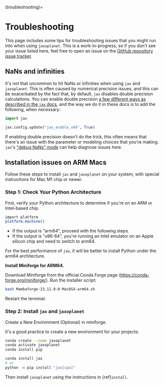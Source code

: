 (troubleshooting)=

# Troubleshooting

This page includes some tips for troubleshooting issues that you might run into
when using `jaxoplanet`. This is a work-in-progress, so if you don't see your
issue listed here, feel free to open an issue on the [GitHub repository issue
tracker](https://github.com/exoplanet-dev/jaxoplanet/issues).

## NaNs and infinities

It's not that uncommon to hit NaNs or infinities when using `jax` and
`jaxoplanet`. This is often caused by numerical precision issues, and this can
be exacerbated by the fact that, by default, `jax` disables double precision
calculations. You can enable double precision [a few different ways as described
in the `jax`
docs](https://jax.readthedocs.io/en/latest/notebooks/Common_Gotchas_in_JAX.html#double-64bit-precision),
and the way we do it in these docs is to add the following, when necessary:

```python
import jax

jax.config.update("jax_enable_x64", True)
```

If enabling double precision doesn't do the trick, this often means that there's
an issue with the parameter or modeling choices that you're making. `jax`'s
["debug NaNs" mode](https://jax.readthedocs.io/en/latest/debugging/flags.html)
can help diagnose issues here.

## Installation issues on ARM Macs

Follow these steps to install `jax` and `jaxoplanet` on your system, with
special instructions for Mac M1 chip or newer.

### Step 1: Check Your Python Architecture

First, verify your Python architecture to determine if you're on an ARM or
Intel-based chip.

```bash
import platform
platform.machine()
```

- If the output is "arm64", proceed with the following steps.
- If the output is "x86-64", you're running an Intel emulator on an Apple
  silicon chip and need to switch to arm64.

For the best performance of `jax`, it will be better to install Python under
the arm64 architecture.

**Install Miniforge for ARM64.**

Download Miniforge from the official Conda Forge page (https://conda-forge.org/miniforge/).
Run the installer script:

```bash
bash Mambaforge-23.11.0-0-MacOSX-arm64.sh
```

Restart the terminal.

### Step 2: Install `jax` and `jaxoplanet`

Create a New Environment (Optional) in miniforge.

It's a good practice to create a new environment for your projects:

```bash
conda create --name jaxoplanet
conda activate jaxoplanet
conda install pip

conda install jax
# or
python -m pip install "jax[cpu]"
```

Then install `jaxoplanet` using the instructions in {ref}`install`.
